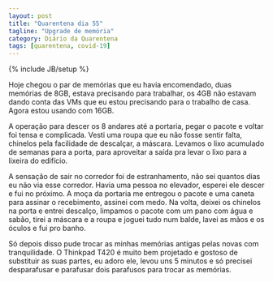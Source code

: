 ```yaml
---
layout: post
title: "Quarentena dia 55"
tagline: "Upgrade de memória"
category: Diário da Quarentena
tags: [quarentena, covid-19]
---
```

{% include JB/setup %}

Hoje chegou o par de memórias que eu havia encomendado, duas memórias de 8GB,
estava precisando para trabalhar, os 4GB não estavam dando conta das VMs que eu
estou precisando para o trabalho de casa. Agora estou usando com 16GB.

A operação para descer os 8 andares até a portaria, pegar o pacote e voltar foi
tensa e complicada. Vesti uma roupa que eu não fosse sentir falta, chinelos
pela facilidade de descalçar, a máscara. Levamos o lixo acumulado de semanas
para a porta, para aproveitar a saída pra levar o lixo para a lixeira do
edifício.

A sensação de sair no corredor foi de estranhamento, não sei quantos dias eu
não via esse corredor. Havia uma pessoa no elevador, esperei ele descer e fui
no próximo. A moça da portaria me entregou o pacote e uma caneta para assinar o
recebimento, assinei com medo. Na volta, deixei os chinelos na porta e entrei
descalço, limpamos o pacote com um pano com água e sabão, tirei a
máscara e a roupa e joguei tudo num balde, lavei as mãos e os óculos e fui pro
banho.

Só depois disso pude trocar as minhas memórias antigas pelas novas com
tranquilidade. O Thinkpad T420 é muito bem projetado e gostoso de substituir as
suas partes, eu adoro ele, levou uns 5 minutos e só precisei desparafusar e
parafusar dois parafusos para trocar as memórias.
